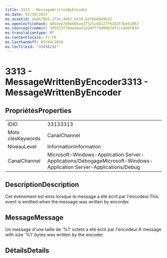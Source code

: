 ```yaml
---
title: 3313 - MessageWrittenByEncoder
ms.date: 03/30/2017
ms.assetid: abdb7db5-373e-4862-b53d-befbb0949e32
ms.openlocfilehash: 4054eb7d66665ae2f525cbb127f6182f3be41002
ms.sourcegitcommit: 3d5d33f384eeba41b2dff79d096f47ccc8d8f03d
ms.translationtype: MT
ms.contentlocale: fr-FR
ms.lasthandoff: 05/04/2018
ms.locfileid: "33458232"
---
```

# <a name="3313---messagewrittenbyencoder"></a><span data-ttu-id="d7a41-102">3313 - MessageWrittenByEncoder</span><span class="sxs-lookup"><span data-stu-id="d7a41-102">3313 - MessageWrittenByEncoder</span></span>
## <a name="properties"></a><span data-ttu-id="d7a41-103">Propriétés</span><span class="sxs-lookup"><span data-stu-id="d7a41-103">Properties</span></span>  
  
|||  
|-|-|  
|<span data-ttu-id="d7a41-104">ID</span><span class="sxs-lookup"><span data-stu-id="d7a41-104">ID</span></span>|<span data-ttu-id="d7a41-105">3313</span><span class="sxs-lookup"><span data-stu-id="d7a41-105">3313</span></span>|  
|<span data-ttu-id="d7a41-106">Mots clés</span><span class="sxs-lookup"><span data-stu-id="d7a41-106">Keywords</span></span>|<span data-ttu-id="d7a41-107">Canal</span><span class="sxs-lookup"><span data-stu-id="d7a41-107">Channel</span></span>|  
|<span data-ttu-id="d7a41-108">Niveau</span><span class="sxs-lookup"><span data-stu-id="d7a41-108">Level</span></span>|<span data-ttu-id="d7a41-109">Information</span><span class="sxs-lookup"><span data-stu-id="d7a41-109">Information</span></span>|  
|<span data-ttu-id="d7a41-110">Canal</span><span class="sxs-lookup"><span data-stu-id="d7a41-110">Channel</span></span>|<span data-ttu-id="d7a41-111">Microsoft-Windows-Application Server-Applications/Débogage</span><span class="sxs-lookup"><span data-stu-id="d7a41-111">Microsoft-Windows-Application Server-Applications/Debug</span></span>|  
  
## <a name="description"></a><span data-ttu-id="d7a41-112">Description</span><span class="sxs-lookup"><span data-stu-id="d7a41-112">Description</span></span>  
 <span data-ttu-id="d7a41-113">Cet événement est émis lorsque le message a été écrit par l'encodeur.</span><span class="sxs-lookup"><span data-stu-id="d7a41-113">This event is emitted when the message was written by encorder.</span></span>  
  
## <a name="message"></a><span data-ttu-id="d7a41-114">Message</span><span class="sxs-lookup"><span data-stu-id="d7a41-114">Message</span></span>  
 <span data-ttu-id="d7a41-115">Un message d'une taille de '%1' octets a été écrit par l'encodeur.</span><span class="sxs-lookup"><span data-stu-id="d7a41-115">A message with size '%1' bytes was written by the encoder.</span></span>  
  
## <a name="details"></a><span data-ttu-id="d7a41-116">Détails</span><span class="sxs-lookup"><span data-stu-id="d7a41-116">Details</span></span>
